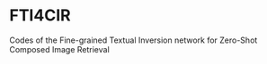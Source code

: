# FTI4CIR
Codes of the Fine-grained Textual Inversion network for Zero-Shot Composed Image Retrieval

